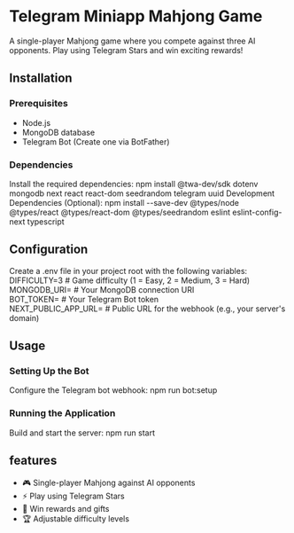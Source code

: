 # Telegram Miniapp Mahjong Game
A single-player Mahjong game where you compete against three AI opponents. Play using Telegram Stars and win exciting rewards!
## Installation
### Prerequisites
- Node.js
- MongoDB database
- Telegram Bot (Create one via BotFather)
### Dependencies
Install the required dependencies:
npm install @twa-dev/sdk dotenv mongodb next react react-dom seedrandom telegram uuid
Development Dependencies (Optional):
npm install --save-dev @types/node @types/react @types/react-dom @types/seedrandom eslint eslint-config-next typescript
## Configuration
Create a .env file in your project root with the following variables:
DIFFICULTY=3       # Game difficulty (1 = Easy, 2 = Medium, 3 = Hard)  
MONGODB_URI=       # Your MongoDB connection URI  
BOT_TOKEN=         # Your Telegram Bot token  
NEXT_PUBLIC_APP_URL= # Public URL for the webhook (e.g., your server's domain)
## Usage
### Setting Up the Bot
Configure the Telegram bot webhook:
npm run bot:setup
### Running the Application
Build and start the server:
npm run start
## features
- 🎮 Single-player Mahjong against AI opponents
- ⚡ Play using Telegram Stars
- 🎁 Win rewards and gifts
- 🏆 Adjustable difficulty levels
